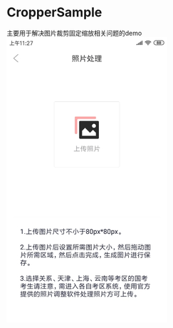 # CropperSample
主要用于解决图片裁剪固定缩放相关问题的demo
![图片](https://github.com/jasonMouse/CropperSample/blob/master/app/src/main/assets/picture_1.jpg)
